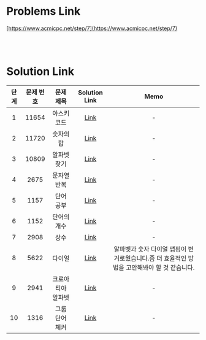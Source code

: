 # Problems Link

[https://www.acmicpc.net/step/7](https://www.acmicpc.net/step/7)

<br><br>

# Solution Link

| 단계 | 문제 번호 |     문제 제목     |                Solution Link                |                                            Memo                                             |
| :--: | :-------: | :---------------: | :-----------------------------------------: | :-----------------------------------------------------------------------------------------: |
|  1   |   11654   |    아스키 코드    |   [Link](../Solutions/11654_아스키_코드)    |                                              -                                              |
|  2   |   11720   |     숫자의 합     |    [Link](../Solutions/11720_숫자의_합)     |                                              -                                              |
|  3   |   10809   |    알파벳 찾기    |   [Link](../Solutions/10809_알파벳_찾기)    |                                              -                                              |
|  4   |   2675    |    문자열 반복    |    [Link](../Solutions/2675_문자열_반복)    |                                              -                                              |
|  5   |   1157    |     단어 공부     |     [Link](../Solutions/1157_단어_공부)     |                                              -                                              |
|  6   |   1152    |    단어의 개수    |    [Link](../Solutions/1152_단어의_개수)    |                                              -                                              |
|  7   |   2908    |       상수        |       [Link](../Solutions/2908_상수)        |                                              -                                              |
|  8   |   5622    |      다이얼       |      [Link](../Solutions/5622_다이얼)       | 알파벳과 숫자 다이얼 맵핑이 번거로웠습니다.좀 더 효율적인 방법을 고안해봐야 할 것 같습니다. |
|  9   |   2941    | 크로아티아 알파벳 | [Link](../Solutions/2941_크로아티아_알파벳) |                                              -                                              |
|  10  |   1316    |  그룹 단어 체커   |  [Link](../Solutions/1316_그룹_단어_체커)   |                                              -                                              |

